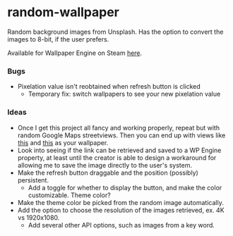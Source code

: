 # random-wallpaper
Random background images from Unsplash. Has the option to convert the images to 8-bit, if the user prefers.

Available for Wallpaper Engine on Steam [here](https://steamcommunity.com/sharedfiles/filedetails/?id=1565912187).

### Bugs
- Pixelation value isn't reobtained when refresh button is clicked
    - Temporary fix: switch wallpapers to see your new pixelation value

### Ideas
- Once I get this project all fancy and working properly, repeat but with random Google Maps
streetviews. Then you can end up with views like [this](http://www.mapcrunch.com/p/42.454622_1.533792_79.26_-5_0)
and [this](http://www.mapcrunch.com/p/65.649017_-37.323824_-206.74_-5_0) as your wallpaper.
- Look into seeing if the link can be retrieved and saved to a WP Engine property, at least until
the creator is able to design a workaround for allowing me to save the image directly to the
user's system. 
- Make the refresh button draggable and the position (possibly) persistent.
    - Add a toggle for whether to display the button, and make the color customizable. Theme color?
- Make the theme color be picked from the random image automatically.
- Add the option to choose the resolution of the images retrieved, ex. 4K vs 1920x1080.
    - Add several other API options, such as images from a key word.